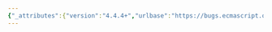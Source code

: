 ```yaml
---
{"_attributes":{"version":"4.4.4+","urlbase":"https://bugs.ecmascript.org/","maintainer":"dherman@mozilla.com"},"bug":{"bug_id":4447,"creation_ts":"2015-08-21 11:07:00 -0700","short_desc":"8.1.1.2.3 CreateImmutableBinding: Uppercase \"Object\"","delta_ts":"2015-10-23 12:15:58 -0700","product":"ECMA-262 Edition 6","component":"editorial issues","version":"unspecified","rep_platform":"All","op_sys":"All","bug_status":"RESOLVED","resolution":"FIXED","priority":"Normal","bug_severity":"normal","everconfirmed":true,"reporter":{"uid":"andrebargull","name":"André Bargull"},"assigned_to":{"uid":"allen","name":"Allen Wirfs-Brock"},"cc":"brterlso","long_desc":[{"commentid":14607,"comment_count":0,"who":{"uid":"andrebargull","name":"André Bargull"},"bug_when":"2015-08-21 11:07:39 -0700","thetext":"8.1.1.2.3 CreateImmutableBinding (N, S)\n\n\n\"Object Environment Records\" -> \"object Environment Records\""},{"commentid":14818,"comment_count":1,"who":{"uid":"brterlso","name":"Brian Terlson"},"bug_when":"2015-10-23 12:15:58 -0700","thetext":"Fixed in ES2016 Draft."}]}}
---
```

